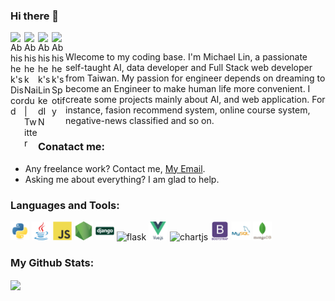 ### Hi there 👋
<a href="https://discord.gg/XTW52Kt">
  <img align="left" alt="Abhishek's Discord" width="22px" src="https://raw.githubusercontent.com/peterthehan/peterthehan/master/assets/discord.svg" />
</a>
<a href="https://twitter.com/abhisheknaiidu">
  <img align="left" alt="Abhishek Naidu | Twitter" width="22px" src="https://raw.githubusercontent.com/peterthehan/peterthehan/master/assets/twitter.svg" />
</a>
<a href="https://www.linkedin.com/in/abhisheknaiidu/">
  <img align="left" alt="Abhishek's LinkedIN" width="22px" src="https://raw.githubusercontent.com/peterthehan/peterthehan/master/assets/linkedin.svg" />
</a>
<a href="https://open.spotify.com/user/e90fe4zsndbm6xoe2t7t8kogf?si=WaLKpwvWTle0btle2qPb6g">
  <img align="left" alt="Abhishek's Spotify" width="22px" src="https://raw.githubusercontent.com/peterthehan/peterthehan/master/assets/spotify.svg" />
</a>
<br/>
<p>Wlecome to my coding base. I'm Michael Lin, a passionate self-taught AI, data developer and Full Stack web developer from Taiwan. My passion for engineer depends on dreaming to become an Engineer to make human life more convenient. I create some projects mainly about AI, and web application. For instance, fasion recommend system, online course system, negative-news classified and so on.</p>

### Conatact me: 
- Any freelance work? Contact me, [My Email](yanwun1214@gmail.com]).
- Asking me about everything? I am glad to help.

### Languages and Tools:
 <div style="display:inline;">
 <img src="https://raw.githubusercontent.com/devicons/devicon/master/icons/python/python-original.svg" alt="python" width="30" height="30"/>
 <img src="https://raw.githubusercontent.com/devicons/devicon/master/icons/java/java-original.svg" alt="java" width="30" height="30"/> 
 <img src="https://raw.githubusercontent.com/devicons/devicon/master/icons/javascript/javascript-original.svg" alt="javascript" width="30" height="30"/> 
 <img src="https://raw.githubusercontent.com/github/explore/80688e429a7d4ef2fca1e82350fe8e3517d3494d/topics/nodejs/nodejs.png" alt="nodejs" width="30" height="30"/>
 <img src="https://raw.githubusercontent.com/devicons/devicon/master/icons/django/django-original.svg" alt="django" width="30" height="30"/> 
 <img src="https://www.vectorlogo.zone/logos/pocoo_flask/pocoo_flask-icon.svg" alt="flask" width="30" height="30"/>
 <img src="https://raw.githubusercontent.com/devicons/devicon/master/icons/vuejs/vuejs-original-wordmark.svg" alt="vuejs" width="30" height="30"/> 
 <img src="https://www.chartjs.org/media/logo-title.svg" alt="chartjs" width="30" height="30"/>
 <img src="https://raw.githubusercontent.com/devicons/devicon/master/icons/bootstrap/bootstrap-plain-wordmark.svg" alt="bootstrap" width="30" height="30"/>
 <img src="https://raw.githubusercontent.com/devicons/devicon/master/icons/mysql/mysql-original-wordmark.svg" alt="mysql" width="30" height="30"/> 
 <img src="https://raw.githubusercontent.com/devicons/devicon/master/icons/mongodb/mongodb-original-wordmark.svg" alt="mongodb" width="30" height="30"/> 
 <div/>

 ### My Github Stats:
 <a href="https://github.com/Michael-Yan-wun/github-readme-stats">
  <img align="center" src="https://github-readme-stats.vercel.app/api?username=Michael-Yan-wun&show_icons=true&theme=gruvbox&show_icons=true">
 <a/>
<!-- ![Michael's GitHub Stats](https://github-readme-stats.vercel.app/api?username=Michael-Yan-wun&show_icons=true&theme=highcontrast&show_icons=true) -->
